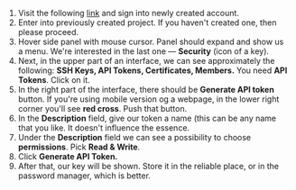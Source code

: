 1.  Visit the following [link](https://console.hetzner.cloud/) and sign
    into newly created account.
2.  Enter into previously created project. If you haven't created one,
    then please proceed.
3.  Hover side panel with mouse cursor. Panel should expand and show us
    a menu. We're interested in the last one — **Security** (icon of a
    key).
4.  Next, in the upper part of an interface, we can see approximately
    the following: **SSH Keys, API Tokens, Certificates, Members.** You
    need **API Tokens**. Click on it.
5.  In the right part of the interface, there should be **Generate API
    token** button. If you're using mobile version og a webpage, in the
    lower right corner you'll see **red cross**. Push that button.
6.  In the **Description** field, give our token a name (this can be any
    name that you like. It doesn't influence the essence.
7.  Under the **Description** field we can see a possibility to choose
    **permissions**. Pick **Read & Write**.
8.  Click **Generate API Token.**
9.  After that, our key will be shown. Store it in the reliable place,
    or in the password manager, which is better.